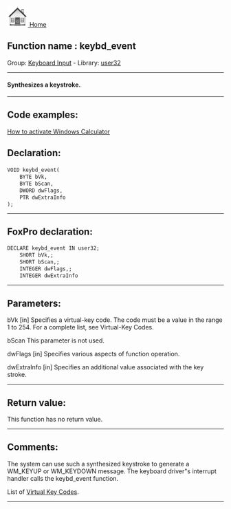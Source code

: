 [<img src="../../images/home.png"> Home ](https://github.com/VFPX/Win32API)  

## Function name : keybd_event
Group: [Keyboard Input](../../functions_group.md#Keyboard_Input)  -  Library: [user32](../../Libraries.md#user32)  
***  


#### Synthesizes a keystroke.

***  


## Code examples:
[How to activate Windows Calculator](../../samples/sample_026.md)  

## Declaration:
```foxpro  
VOID keybd_event(
	BYTE bVk,
	BYTE bScan,
	DWORD dwFlags,
	PTR dwExtraInfo
);  
```  
***  


## FoxPro declaration:
```foxpro  
DECLARE keybd_event IN user32;
	SHORT bVk,;
	SHORT bScan,;
	INTEGER dwFlags,;
	INTEGER dwExtraInfo  
```  
***  


## Parameters:
bVk
[in] Specifies a virtual-key code. The code must be a value in the range 1 to 254. For a complete list, see Virtual-Key Codes. 

bScan
This parameter is not used. 

dwFlags
[in] Specifies various aspects of function operation.

dwExtraInfo
[in] Specifies an additional value associated with the key stroke.   
***  


## Return value:
This function has no return value.  
***  


## Comments:
The system can use such a synthesized keystroke to generate a WM_KEYUP or WM_KEYDOWN message. The keyboard driver"s interrupt handler calls the keybd_event function.  
  
List of [Virtual Key Codes](https://msdn.microsoft.com/en-us/library/windows/desktop/dd375731(v=vs.85).aspx).  
  
***  

